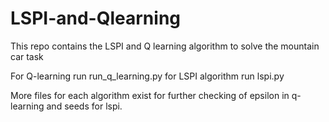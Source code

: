 # LSPI-and-Qlearning
This repo contains the LSPI and Q learning algorithm to solve the mountain car task

For Q-learning run run_q_learning.py
for LSPI algorithm run lspi.py

More files for each algorithm exist for further checking of epsilon in q-learning and seeds for lspi.
